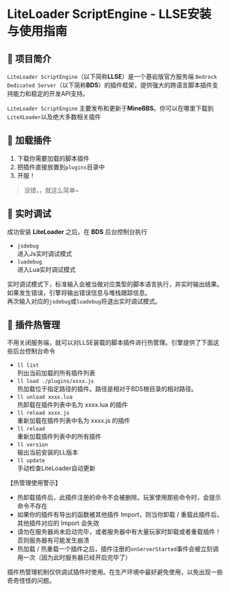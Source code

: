 # LiteLoader ScriptEngine - LLSE安装与使用指南

## 🎨 项目简介

`LiteLoader ScriptEngine`（以下简称**LLSE**）是一个基岩版官方服务端 `Bedrock Dedicated Server`（以下简称**BDS**）的插件框架，提供强大的跨语言脚本插件支持能力和稳定的开发API支持。  

`LiteLoader ScriptEngine` 主要发布和更新于**MineBBS**。你可以在哪里下载到`LiteXLoader`以及绝大多数相关插件

## 🎯 加载插件

1. 下载你需要加载的脚本插件
2. 把插件直接放置到`plugins`目录中
3. 开服！

> 没错，，就这么简单~

## 📡 实时调试

成功安装 **LiteLoader** 之后，在 **BDS** 后台控制台执行

- `jsdebug`  
  进入Js实时调试模式
- `luadebug`  
  进入Lua实时调试模式

实时调试模式下，标准输入会被当做对应类型的脚本语言执行，并实时输出结果。  
如果发生错误，引擎将输出错误信息与堆栈跟踪信息。  
再次输入对应的`jsdebug`或`luadebug`将退出实时调试模式。

## 🔌 插件热管理

不用关闭服务端，就可以对LLSE装载的脚本插件进行热管理。引擎提供了下面这些后台控制台命令

- `ll list`  
  列出当前加载的所有插件列表
- `ll load ./plugins/xxxx.js`  
  热加载位于指定路径的插件。路径是相对于BDS根目录的相对路径。
- `ll unload xxxx.lua`  
  热卸载在插件列表中名为 xxxx.lua 的插件
- `ll reload xxxx.js`  
  重新加载在插件列表中名为 xxxx.js 的插件
- `ll reload`  
  重新加载插件列表中的所有插件
- `ll version`  
  输出当前安装的LL版本
- `ll update`  
  手动检查LiteLoader自动更新

【热管理使用警示】

- 热卸载插件后，此插件注册的命令不会被删除。玩家使用那些命令时，会提示命令不存在
- 如果你的插件有导出的函数被其他插件 Import，则当你卸载 / 重载此插件后，其他插件对应的 Import 会失效  
- 请勿在服务器尚未启动完毕，或者服务器中有大量玩家时卸载或者重载插件！否则服务器有可能发生崩溃
- 热加载 / 热重载一个插件之后，插件注册的`onServerStarted`事件会被立刻调用一次（因为此时服务器已经开启完毕了）

插件热管理机制仅供调试插件时使用。在生产环境中最好避免使用，以免出现一些奇奇怪怪的问题。